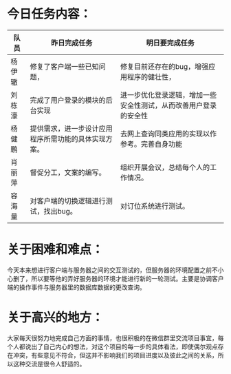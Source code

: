 # 今日任务内容：



| 队员   | 昨日完成任务                                         | 明日要完成任务                                               |
| ------ | ---------------------------------------------------- | ------------------------------------------------------------ |
| 杨伊辙 | 修复了客户端一些已知问题，                           | 修复目前还存在的bug，增强应用程序的健壮性，                  |
| 刘栋濠 | 完成了用户登录的模块的后台实现                       | 进一步优化登录逻辑，增加一些安全性测试，从而改善用户登录的安全性 |
| 杨健鹏 | 提供需求，进一步设计应用程序所需功能的具体实现方案。 | 去网上查询同类应用的实现以作参考。完善自身功能               |
| 肖丽萍 | 督促分工，文案的编写。                               | 组织开展会议，总结每个人的工作情况。                         |
| 容海量 | 对客户端的切换逻辑进行测试，找出bug。                | 对订位系统进行测试。                                         |



# 关于困难和难点：

今天本来想进行客户端与服务器之间的交互测试的，但服务器的环境配置之前不小心删了，所以要等他的弄好服务器的环境才能进行新的一轮测试。主要是协调客户端的操作事件与服务器里的数据库数据的更改查询。

# 关于高兴的地方：

大家每天很努力地完成自己方面的事情，也很积极的在微信群里交流项目事宜，每个人都说出了自己内心的想法，对这个项目的每一步的具体看法，即使偶尔观点存在冲突，有些意见不符合，但这并不影响我们的项目进度以及彼此之间的关系，所以这种交流是很令人舒适的。

 